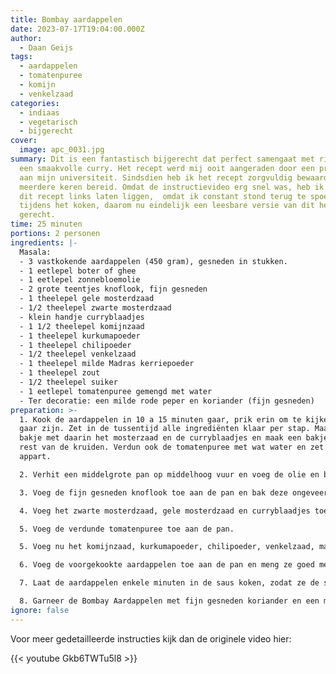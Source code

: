 ```yaml
---
title: Bombay aardappelen
date: 2023-07-17T19:04:00.000Z
author:
  - Daan Geijs
tags:
  - aardappelen
  - tomatenpuree
  - komijn
  - venkelzaad
categories:
  - indiaas
  - vegetarisch
  - bijgerecht
cover:
  image: apc_0031.jpg
summary: Dit is een fantastisch bijgerecht dat perfect samengaat met rijst en
  een smaakvolle curry. Het recept werd mij ooit aangeraden door een professor
  aan mijn universiteit. Sindsdien heb ik het recept zorgvuldig bewaard en het
  meerdere keren bereid. Omdat de instructievideo erg snel was, heb ik toch vaak
  dit recept links laten liggen,  omdat ik constant stond terug te spoelen
  tijdens het koken, daarom nu eindelijk een leesbare versie van dit heerlijke
  gerecht.
time: 25 minuten
portions: 2 personen
ingredients: |-
  Masala: 
  - 3 vastkokende aardappelen (450 gram), gesneden in stukken. 
  - 1 eetlepel boter of ghee
  - 1 eetlepel zonnebloemolie
  - 2 grote teentjes knoflook, fijn gesneden
  - 1 theelepel gele mosterdzaad
  - 1/2 theelepel zwarte mosterdzaad
  - klein handje curryblaadjes
  - 1 1/2 theelepel komijnzaad
  - 1 theelepel kurkumapoeder
  - 1 theelepel chilipoeder
  - 1/2 theelepel venkelzaad
  - 1 theelepel milde Madras kerriepoeder
  - 1 theelepel zout
  - 1/2 theelepel suiker
  - 1 eetlepel tomatenpuree gemengd met water
  - Ter decoratie: een milde rode peper en koriander (fijn gesneden)
preparation: >-
  1. Kook de aardappelen in 10 a 15 minuten gaar, prik erin om te kijken of ze
  gaar zijn. Zet in de tussentijd alle ingrediënten klaar per stap. Maak een
  bakje met daarin het mosterzaad en de curryblaadjes en maak een bakje voor de
  rest van de kruiden. Verdun ook de tomatenpuree met wat water en zet deze
  appart.

  2. Verhit een middelgrote pan op middelhoog vuur en voeg de olie en boter/ghee toe.

  3. Voeg de fijn gesneden knoflook toe aan de pan en bak deze ongeveer een minuut om de smaak te verzachten.

  4. Voeg het zwarte mosterdzaad, gele mosterdzaad en curryblaadjes toe aan de pan. Bak de kruiden ongeveer 30-40 seconden tot ze een heerlijke geur afgeven en de mosterzaadjes beginnen te springen. Gaat het te hard, gebruik dan wat water om te koelen.

  5. Voeg de verdunde tomatenpuree toe aan de pan.

  5. Voeg nu het komijnzaad, kurkumapoeder, chilipoeder, venkelzaad, madras kerriepoeder, zout en suiker toe. 

  6. Voeg de voorgekookte aardappelen toe aan de pan en meng ze goed met de saus. Verlaag het vuur naar een lagere stand en roer de aardappelen goed door.

  7. Laat de aardappelen enkele minuten in de saus koken, zodat ze de smaken goed kunnen opnemen.

  8. Garneer de Bombay Aardappelen met fijn gesneden koriander en een milde rode peper ter decoratie.
ignore: false
---
```

Voor meer gedetailleerde instructies kijk dan de originele video hier:

{{< youtube Gkb6TWTu5l8 >}}